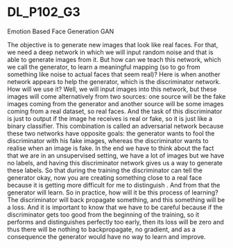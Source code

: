 # DL_P102_G3
Emotion Based Face Generation GAN

The objective is to generate new images that look like real faces. For that, we need a deep network in which we will input random noise and that is able to generate images from it. But how can we teach this network, which we call the generator,  to learn a meaningful mapping (so to go from something like noise to actual faces that seem real)? Here is when another network appears to help the generator, which is the discriminator network. How will we use it?
Well, we will input images into this network, but these images will come alternatively from two sources: one source will be the fake images coming from the generator and another source will be some images coming from a real dataset, so real faces. And the task of this discriminator is just to output if the image he receives is real or fake, so it is just like a binary classifier.
This combination is called an adversarial network because these two networks have opposite goals: the generator wants to fool the discriminator with his fake images, whereas the discriminator wants to realise when an image is fake.
In the end we have to think about the fact that we are in an unsupervised setting, we have  a lot of images but we have no labels, and having this discriminator network gives us a way to generate these labels. So that during the training the discriminator can tell the generator okay, now you are creating something close to a real face because it is getting more difficult for me to distinguish . And from that the generator will learn. 
So in practice, how will it be this process of learning? The discriminator will back propagate something, and this something will be a loss. 
And it is important to know that we have to be careful because if the discriminator gets too good from the beginning of the training, so it performs and distinguishes perfectly too early, then its loss will be zero and thus there will be nothing to backpropagate, no gradient, and as a consequence the generator would have no way to learn and improve. 
